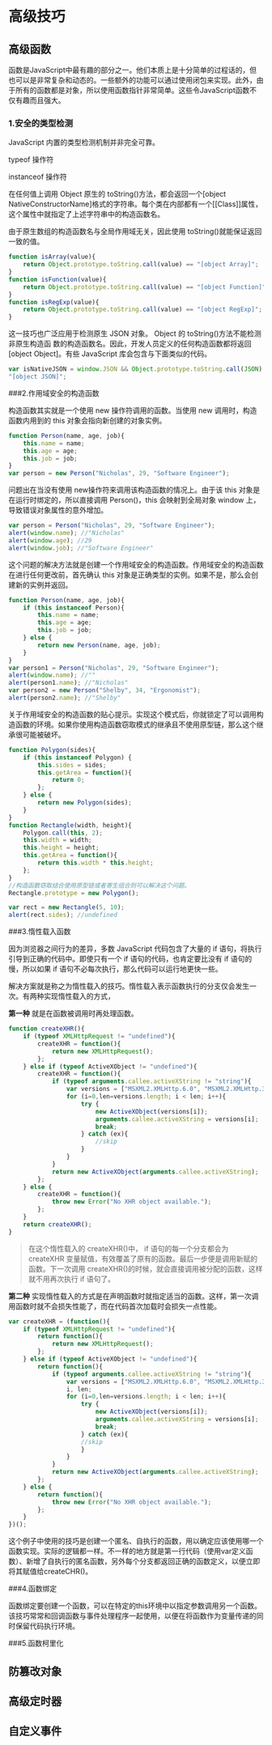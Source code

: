 # 高级技巧

## 高级函数

函数是JavaScript中最有趣的部分之一。他们本质上是十分简单的过程话的，但也可以是非常复杂和动态的。一些额外的功能可以通过使用闭包来实现。此外，由于所有的函数都是对象，所以使用函数指针非常简单。这些令JavaScript函数不仅有趣而且强大。

### 1.安全的类型检测

JavaScript 内置的类型检测机制并非完全可靠。

typeof 操作符

instanceof 操作符

在任何值上调用 Object 原生的 toString()方法，都会返回一个[object NativeConstructorName]格式的字符串。每个类在内部都有一个[[Class]]属性，这个属性中就指定了上述字符串中的构造函数名。

由于原生数组的构造函数名与全局作用域无关，因此使用 toString()就能保证返回一致的值。

```js
function isArray(value){
	return Object.prototype.toString.call(value) == "[object Array]";
}
function isFunction(value){
	return Object.prototype.toString.call(value) == "[object Function]";
}
function isRegExp(value){
	return Object.prototype.toString.call(value) == "[object RegExp]";
}
```

这一技巧也广泛应用于检测原生 JSON 对象。 Object 的 toString()方法不能检测非原生构造函
数的构造函数名。因此，开发人员定义的任何构造函数都将返回[object Object]。有些 JavaScript 库会包含与下面类似的代码。

```js
var isNativeJSON = window.JSON && Object.prototype.toString.call(JSON) ==
"[object JSON]";
```

###2.作用域安全的构造函数

构造函数其实就是一个使用 new 操作符调用的函数。当使用 new 调用时，构造函数内用到的 this 对象会指向新创建的对象实例。

```js
function Person(name, age, job){
    this.name = name;
    this.age = age;
    this.job = job;
}
var person = new Person("Nicholas", 29, "Software Engineer");
```

问题出在当没有使用 new操作符来调用该构造函数的情况上。由于该 this 对象是在运行时绑定的，所以直接调用 Person()，this 会映射到全局对象 window 上，导致错误对象属性的意外增加。

```js
var person = Person("Nicholas", 29, "Software Engineer");
alert(window.name); //"Nicholas"
alert(window.age); //29
alert(window.job); //"Software Engineer"
```

这个问题的解决方法就是创建一个作用域安全的构造函数。作用域安全的构造函数在进行任何更改前，首先确认 this 对象是正确类型的实例。如果不是，那么会创建新的实例并返回。

```js
function Person(name, age, job){
	if (this instanceof Person){
		this.name = name;
		this.age = age;
		this.job = job;
	} else {
		return new Person(name, age, job);
	}
}
var person1 = Person("Nicholas", 29, "Software Engineer");
alert(window.name); //""
alert(person1.name); //"Nicholas"
var person2 = new Person("Shelby", 34, "Ergonomist");
alert(person2.name); //"Shelby"
```

关于作用域安全的构造函数的贴心提示。实现这个模式后，你就锁定了可以调用构造函数的环境。如果你使用构造函数窃取模式的继承且不使用原型链，那么这个继承很可能被破坏。

```js
function Polygon(sides){
	if (this instanceof Polygon) {
        this.sides = sides;
        this.getArea = function(){
            return 0;
        };
	} else {
		return new Polygon(sides);
	}
}
function Rectangle(width, height){
	Polygon.call(this, 2);
    this.width = width;
    this.height = height;
    this.getArea = function(){
    	return this.width * this.height;
    };
}
//构造函数窃取结合使用原型链或者寄生组合则可以解决这个问题。
Rectangle.prototype = new Polygon();

var rect = new Rectangle(5, 10);
alert(rect.sides); //undefined
```



###3.惰性载入函数

因为浏览器之间行为的差异，多数 JavaScript 代码包含了大量的 if 语句，将执行引导到正确的代码中。即使只有一个 if 语句的代码，也肯定要比没有 if 语句的慢，所以如果 if 语句不必每次执行，那么代码可以运行地更快一些。

解决方案就是称之为惰性载入的技巧。惰性载入表示函数执行的分支仅会发生一次。有两种实现惰性载入的方式，

**第一种** 就是在函数被调用时再处理函数。

```js
function createXHR(){
    if (typeof XMLHttpRequest != "undefined"){
        createXHR = function(){
            return new XMLHttpRequest();
        };
    } else if (typeof ActiveXObject != "undefined"){
		createXHR = function(){
            if (typeof arguments.callee.activeXString != "string"){
            	var versions = ["MSXML2.XMLHttp.6.0", "MSXML2.XMLHttp.3.0", "MSXML2.XMLHttp"], i, len;
                for (i=0,len=versions.length; i < len; i++){
                    try {
                        new ActiveXObject(versions[i]);
                        arguments.callee.activeXString = versions[i];
                        break;
                    } catch (ex){
                    	//skip
                    }
				}
			}
			return new ActiveXObject(arguments.callee.activeXString);
		};
	} else {
		createXHR = function(){
			throw new Error("No XHR object available.");
		};
	}
	return createXHR();
}
```

> 在这个惰性载入的 createXHR()中， if 语句的每一个分支都会为 createXHR 变量赋值，有效覆盖了原有的函数。最后一步便是调用新赋的函数。下一次调用 createXHR()的时候，就会直接调用被分配的函数，这样就不用再次执行 if 语句了。

**第二种** 实现惰性载入的方式是在声明函数时就指定适当的函数。这样，第一次调用函数时就不会损失性能了，而在代码首次加载时会损失一点性能。

```js
var createXHR = (function(){
    if (typeof XMLHttpRequest != "undefined"){
        return function(){
        	return new XMLHttpRequest();
        };
    } else if (typeof ActiveXObject != "undefined"){
    	return function(){
            if (typeof arguments.callee.activeXString != "string"){
                var versions = ["MSXML2.XMLHttp.6.0", "MSXML2.XMLHttp.3.0", "MSXML2.XMLHttp"],
                i, len;
                for (i=0,len=versions.length; i < len; i++){
                    try {
                        new ActiveXObject(versions[i]);
                        arguments.callee.activeXString = versions[i];
                        break;
                    } catch (ex){
                    //skip
                    }
                }
    		}
    		return new ActiveXObject(arguments.callee.activeXString);
    	};
    } else {
        return function(){
    		throw new Error("No XHR object available.");
    	};
    }
})();
```

这个例子中使用的技巧是创建一个匿名、自执行的函数，用以确定应该使用哪一个函数实现。实际的逻辑都一样。不一样的地方就是第一行代码（使用var定义函数）、新增了自执行的匿名函数，另外每个分支都返回正确的函数定义，以便立即将其赋值给createCHR()。

###4.函数绑定

函数绑定要创建一个函数，可以在特定的this环境中以指定参数调用另一个函数。该技巧常常和回调函数与事件处理程序一起使用，以便在将函数作为变量传递的同时保留代码执行环境。

###5.函数柯里化

## 防篡改对象

## 高级定时器

## 自定义事件



